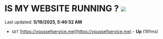 # IS MY WEBSITE RUNNING ? [![](https://img.shields.io/static/v1?label=Sponsor&message=%E2%9D%A4&logo=GitHub&color=%23fe8e86)](https://github.com/sponsors/Youssef-Lehmam)

Last updated: **5/19/2025, 5:46:52 AM**

- `GET` [https://youssefservice.me](https://youssefservice.me) - **Up** (191ms)
